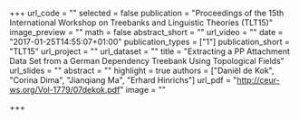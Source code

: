 +++
url_code = ""
selected = false
publication = "Proceedings of the 15th International Workshop on Treebanks and Linguistic Theories (TLT15)"
image_preview = ""
math = false
abstract_short = ""
url_video = ""
date = "2017-01-25T14:55:07+01:00"
publication_types = ["1"]
publication_short = "TLT15"
url_project = ""
url_dataset = ""
title = "Extracting a PP Attachment Data Set from a German Dependency Treebank Using Topological Fields"
url_slides = ""
abstract = ""
highlight = true
authors = ["Daniël de Kok", "Corina Dima", "Jianqiang Ma", "Erhard Hinrichs"]
url_pdf = "http://ceur-ws.org/Vol-1779/07dekok.pdf"
image = ""

+++

